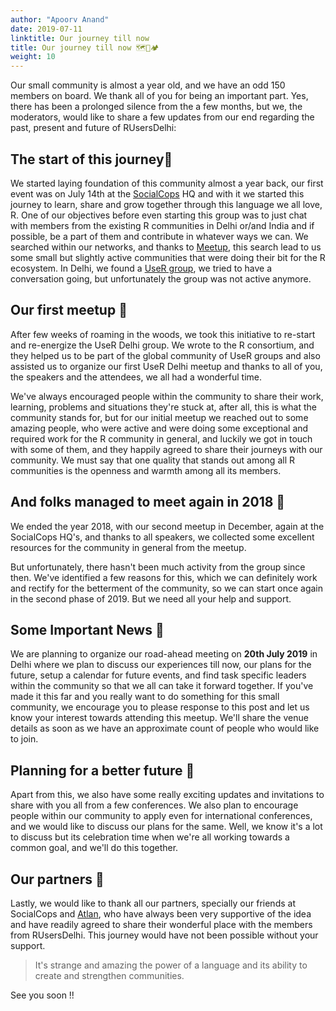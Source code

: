 ```yaml
---
author: "Apoorv Anand"
date: 2019-07-11
linktitle: Our journey till now
title: Our journey till now 🗺🚌🏕
weight: 10
---
```


Our small community is almost a year old, and we have an odd 150 members on board. We thank all of you for being an important part. Yes, there has been a prolonged silence from the a few months, but we, the moderators, would like to share a few updates from our end regarding the past, present and future of RUsersDelhi:

## The start of this journey🚶 
We started laying foundation of this community almost a year back, our first event was on July 14th at the [SocialCops](https://socialcops.com/) HQ and with it we started this journey to learn, share and grow together through this language we all love, R. One of our objectives before even starting this group was to just chat with members from the existing R communities in Delhi or/and India and if possible, be a part of them and contribute in whatever ways we can. We searched within our networks, and thanks to [Meetup](https://www.meetup.com/), this search lead to us some small but slightly active communities that were doing their bit for the R ecosystem. In Delhi, we found a [UseR group](https://www.r-consortium.org/projects/r-user-group-support-program), we tried to have a conversation going, but unfortunately the group was not active anymore.

## Our first meetup 🎡
After few weeks of roaming in the woods, we took this initiative to re-start and re-energize the UseR Delhi group. We wrote to the R consortium, and they helped us to be part of the global community of UseR groups and also assisted us to organize our first UseR Delhi meetup and thanks to all of you, the speakers and the attendees, we all had a wonderful time.

We've always encouraged people within the community to share their work, learning, problems and situations they're stuck at, after all, this is what the community stands for, but for our initial meetup we reached out to some amazing people, who were active and were doing some exceptional and required work for the R community in general, and luckily we got in touch with some of them, and they happily agreed to share their journeys with our community. We must say that one quality that stands out among all R communities is the openness and warmth among all its members.

## And folks managed to meet again in 2018 🎉
We ended the year 2018, with our second meetup in December, again at the SocialCops HQ's, and thanks to all speakers, we collected some excellent resources for the community in general from the meetup. 

But unfortunately, there hasn't been much activity from the group since then. We've identified a few reasons for this, which we can definitely work and rectify for the betterment of the community, so we can start once again in the second phase of 2019. But we need all your help and support.

## Some Important News 📢
We are planning to organize our road-ahead meeting on **20th July 2019** in Delhi where we plan to discuss our experiences till now, our plans for the future, setup a calendar for future events, and find task specific leaders within the community so that we all can take it forward together. If you've made it this far and you really want to do something for this small community, we encourage you to please response to this post and let us know your interest towards attending this meetup. We'll share the venue details as soon as we have an approximate count of people who would like to join.

## Planning for a better future 🌱
Apart from this, we also have some really exciting updates and invitations to share with you all from a few conferences. We also plan to encourage people within our community to apply even for international conferences, and we would like to discuss our plans for the same. Well, we know it's a lot to discuss but its celebration time when we're all working towards a common goal, and we'll do this together.

## Our partners 🤝
Lastly, we would like to thank all our partners, specially our friends at SocialCops and [Atlan](https://atlan.com/), who have always been very supportive of the idea and have readily agreed to share their wonderful place with the members from RUsersDelhi. This journey would have not been possible without your support.


> It's strange and amazing the power of a language and its ability to create and strengthen communities. 

See you soon !! 